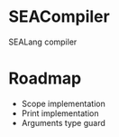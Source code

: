 # SEACompiler
SEALang compiler

# Roadmap

- Scope implementation
- Print implementation
- Arguments type guard